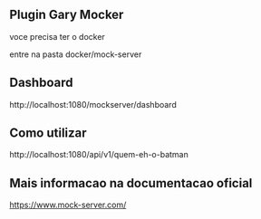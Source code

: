 
## Plugin Gary Mocker

voce precisa ter o docker

entre na pasta docker/mock-server

## Dashboard

http://localhost:1080/mockserver/dashboard


## Como utilizar

http://localhost:1080/api/v1/quem-eh-o-batman


## Mais informacao na documentacao oficial

https://www.mock-server.com/

